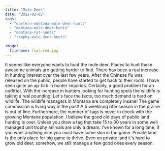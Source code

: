 ```yaml
---
title: "Mule Deer"
date: "2022-02-03"
tags: 
  - "eastern-montana-mule-deer-hunts"
  - "montana-mule-deer-hunts"
  - "montana-rut-hunts"
  - "trophy-mule-deer-hunts"

image:
  filename: featured.jpg
---
```


It seems like everyone wants to hunt the mule deer. Places to hunt these awesome animals are getting harder to find. There has been a real increase in hunting interest over the last few years. After the Chinese flu was released on the public, people have started to get back to their roots. I have seen quite an up-tick in hunter inquiries. Certainly, a good problem for an outfitter. With the increase in hunters looking for hunting spots the wildlife is taking a real pounding! Let's face the facts, too much demand is hard on wildlife. The wildlife managers in Montana are completely insane! The game commission is living way in the past! A 5 weeklong rifle season in the prairie is out of line. Furthermore, the number of tags is never in check with the growing Montana population. I believe the good old days of public land hunting is over. Unless you draw a tag that take 15 to 30 years in some well managed unit trophy animals are only a dream. I've known for a long time, if you want anything nice you must have some skin in the game. Private land is the only place for big game to thrive. Even on private land it's hard to grow old deer, somehow, we still manage a few good ones every season.
